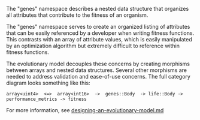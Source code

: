 The "genes" namespace describes a nested data structure that organizes all attributes that contribute to the fitness of an organism.

The "genes" namespace serves to create an organized listing of attributes that can be easily referenced by a developer when writing fitness functions. This contrasts with an array of attribute values, which is easily manipulated by an optimization algorithm but extremely difficult to reference within fitness functions. 

The evolutionary model decouples these concerns by creating morphisms between arrays and nested data structures. Several other morphisms are needed to address validation and ease-of-use concerns. The full category diagram looks something like this:

`array<uint4>  <=>  array<int16>  ->  genes::Body  -> life::Body -> performance_metrics -> fitness`

For more information, see [designing-an-evolutionary-model.md](designing-an-evolutionary-model.md)